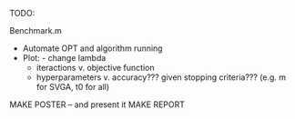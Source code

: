 TODO:

Benchmark.m
- Automate OPT and algorithm running
- Plot:
         - change lambda
	- iteractions v. objective function
	- hyperparameters v. accuracy??? given stopping criteria??? (e.g. m for SVGA, t0 for all)

MAKE POSTER – and present it
MAKE REPORT